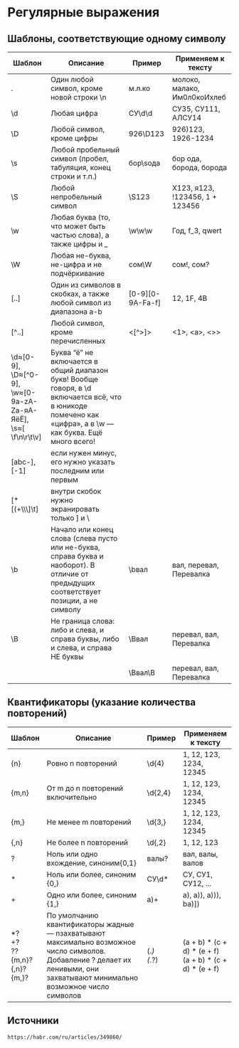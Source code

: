 # Регулярные выражения

## Шаблоны, соответствующие одному символу

| Шаблон | Описание | Пример | Применяем к тексту |
| ------------- | ------------- | ------------- | ------------- |
| . | Один любой символ, кроме новой строки \n | м.л.ко	| молоко, малако, Им0л0коИхлеб |
| \d | Любая цифра | СУ\d\d | СУ35, СУ111, АЛСУ14 |
| \D | Любой символ, кроме цифры | 926\D123 | 926)123, 1926-1234 |
| \s | Любой пробельный символ (пробел, табуляция, конец строки и т.п.) | бор\sода | бор ода, борода, борода |
| \S | Любой непробельный символ | \S123 | X123, я123, !123456, 1 + 123456 |
| \w | Любая буква (то, что может быть частью слова), а также цифры и _ | \w\w\w | Год, f_3, qwert |
| \W | Любая не-буква, не-цифра и не подчёркивание | сом\W | сом!, сом? |
| [..] | Один из символов в скобках, а также любой символ из диапазона a-b | [0-9][0-9A-Fa-f] | 12, 1F, 4B |
| [^..] | Любой символ, кроме перечисленных | <[^>]> | <1>, \<a\>, <>> |
| \d≈[0-9],</br> \D≈[^0-9],</br> \w≈[0-9a-zA-Zа-яА-ЯёЁ],</br> \s≈[ \f\n\r\t\v]  | Буква “ё” не включается в общий диапазон букв! Вообще говоря, в \d включается всё, что в юникоде помечено как «цифра», а в \w — как буква. Ещё много всего! |	
| [abc-], [-1] | если нужен минус, его нужно указать последним или первым |
| [*[(+\\\\\\]\t] | внутри скобок нужно экранировать только ] и \ |
| \b | Начало или конец слова (слева пусто или не-буква, справа буква и наоборот). В отличие от предыдущих соответствует позиции, а не символу | \bвал | вал, перевал, Перевалка |
| \B | Не граница слова: либо и слева, и справа буквы, либо и слева, и справа НЕ буквы | \Bвал | перевал, вал, Перевалка |
| | | \Bвал\B | перевал, вал, Перевалка |

## Квантификаторы (указание количества повторений)

| Шаблон | Описание | Пример | Применяем к тексту |
| ------------- | ------------- | ------------- | ------------- |
| {n} | Ровно n повторений | \d{4} | 1, 12, 123, 1234, 12345 |
| {m,n} | От m до n повторений включительно | \d{2,4} | 1, 12, 123, 1234, 12345 |
| {m,} | Не менее m повторений | \d{3,} | 1, 12, 123, 1234, 12345 |
| {,n} | Не более n повторений | \d{,2} | 1, 12, 123 |
| ? | Ноль или одно вхождение, синоним{0,1} | валы? | вал, валы, валов |
| * | Ноль или более, синоним {0,} | СУ\d* | СУ, СУ1, СУ12, ... |
| + | Одно или более, синоним {1,} | a\)+ | a), a)), a))), ba)]) |
| *?</br> +?</br>??</br>{m,n}?</br>{,n}?</br>{m,}? | По умолчанию квантификаторы жадные — nзахватывают максимально возможное число символов. Добавление ? делает их ленивыми, они захватывают минимально возможное число символов | \(.*\)</br>\(.*?\) | (a + b) * (c + d) * (e + f)</br>(a + b) * (c + d) * (e + f) |


## Источники

```
https://habr.com/ru/articles/349860/
```